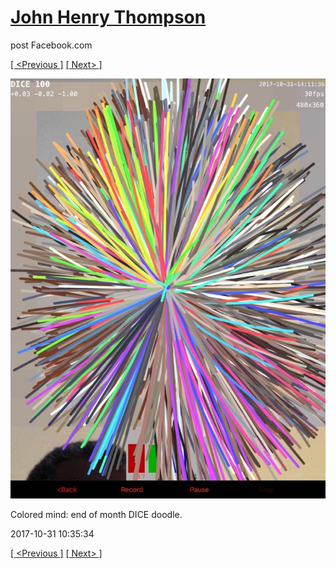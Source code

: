 # [John Henry Thompson](../README.md)
post Facebook.com

[[ <Previous ]](2017-10-31-1.md) [[ Next> ]](2017-10-31-3.md)

[![](../media/2017-10-31/Timeline-Photos-Colored-mind-end-of-month-DICE-doodle-1.jpg)](../README.md)

Colored mind: end of month DICE doodle.

2017-10-31 10:35:34

[[ <Previous ]](2017-10-31-1.md) [[ Next> ]](2017-10-31-3.md)